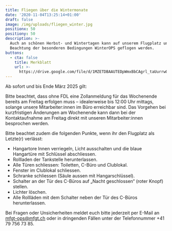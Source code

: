 ```yaml
---
title: Fliegen über die Wintermonate
date: '2020-11-04T13:25:14+01:00'
draft: false
image: /img/uploads/fliegen_winter.jpg
positionx: 50
positiony: 50
description: >-
  Auch an schönen Herbst- und Wintertagen kann auf unserem Flugplatz unter
  Beachtung der besonderen Bedingungen WinterOPS geflogen werden.
buttons:
  - cta: false
    title: Merkblatt
    url: >-
      https://drive.google.com/file/d/1MZETDBAAUTEDpWmxBbCAgrl_taUurrwQ/view?usp=sharing
---
```

Ab sofort und bis Ende März 2025 gilt:

Bitte beachtet, dass ohne FDL eine Zollanmeldung für das Wochenende bereits am Freitag erfolgen muss – idealerweise bis 12:00 Uhr mittags, solange unsere Mitarbeiter:innen im Büro erreichbar sind. Das Vorgehen bei kurzfristigen Änderungen am Wochenende kann dann bei der Kontaktaufnahme am Freitag direkt mit unseren Mitarbeiter:innen besprochen werden.

Bitte beachtet zudem die folgenden Punkte, wenn ihr den Flugplatz als Letzte(r) verlässt:

* Hangartore Innen verriegeln, Licht ausschalten und die blaue Hangartüre mit Schlüssel abschliessen.
* Rollladen der Tankstelle herunterlassen.
* Alle Türen schliessen: Toiletten, C-Büro und Clublokal.
* Fenster im Clublokal schliessen.
* Schranke schliessen (Säule aussen mit Hangarschlüssel).
* Schalter an der Tür des C-Büros auf „Nacht geschlossen“ (roter Knopf) stellen.
* Lichter löschen.
* Alle Rollläden mit dem Schalter neben der Tür des C-Büros herunterlassen.

Bei Fragen oder Unsicherheiten meldet euch bitte jederzeit per E-Mail an mfgt-ops@mfgt.ch oder in dringenden Fällen unter der Telefonnummer +41 79 756 73 85.
